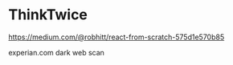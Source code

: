 # ThinkTwice

https://medium.com/@robhitt/react-from-scratch-575d1e570b85


experian.com dark web scan